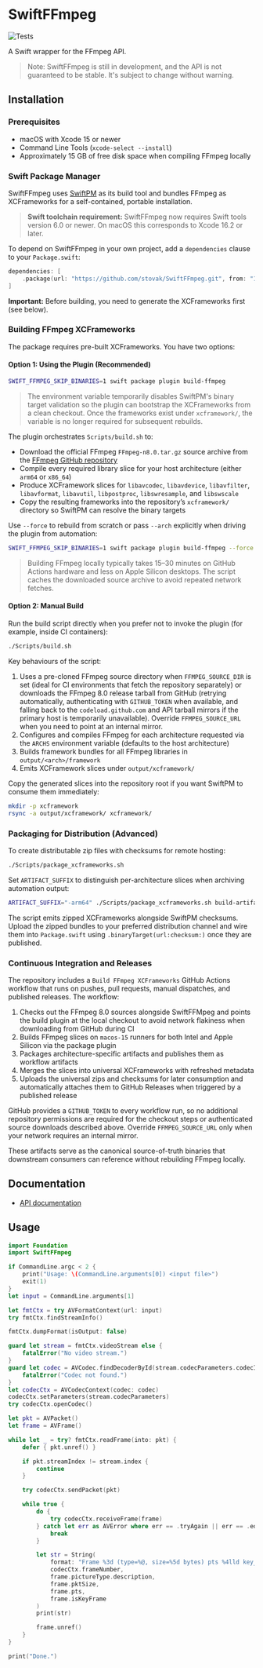 # SwiftFFmpeg

![Tests](https://github.com/stovak/SwiftFFMpeg/actions/workflows/tests.yml/badge.svg)

A Swift wrapper for the FFmpeg API.

> Note: SwiftFFmpeg is still in development, and the API is not guaranteed to be stable. It's subject to change without warning.

## Installation

### Prerequisites

- macOS with Xcode 15 or newer
- Command Line Tools (`xcode-select --install`)
- Approximately 15 GB of free disk space when compiling FFmpeg locally

### Swift Package Manager

SwiftFFmpeg uses [SwiftPM](https://swift.org/package-manager/) as its build tool and bundles FFmpeg as XCFrameworks for a self-contained, portable installation.

> **Swift toolchain requirement:** SwiftFFmpeg now requires Swift tools version 6.0 or newer. On macOS this corresponds to Xcode 16.2 or later.

To depend on SwiftFFmpeg in your own project, add a `dependencies` clause to your `Package.swift`:

```swift
dependencies: [
    .package(url: "https://github.com/stovak/SwiftFFmpeg.git", from: "1.0.1")
]
```

**Important:** Before building, you need to generate the XCFrameworks first (see below).

### Building FFmpeg XCFrameworks

The package requires pre-built XCFrameworks. You have two options:

#### Option 1: Using the Plugin (Recommended)

```bash
SWIFT_FFMPEG_SKIP_BINARIES=1 swift package plugin build-ffmpeg
```

> The environment variable temporarily disables SwiftPM's binary target validation so the plugin can bootstrap the XCFrameworks from a clean checkout. Once the frameworks exist under `xcframework/`, the variable is no longer required for subsequent rebuilds.

The plugin orchestrates `Scripts/build.sh` to:

- Download the official FFmpeg `FFmpeg-n8.0.tar.gz` source archive from the [FFmpeg GitHub repository](https://github.com/FFmpeg/FFmpeg)
- Compile every required library slice for your host architecture (either `arm64` or `x86_64`)
- Produce XCFramework slices for `libavcodec`, `libavdevice`, `libavfilter`, `libavformat`, `libavutil`, `libpostproc`, `libswresample`, and `libswscale`
- Copy the resulting frameworks into the repository’s `xcframework/` directory so SwiftPM can resolve the binary targets

Use `--force` to rebuild from scratch or pass `--arch` explicitly when driving the plugin from automation:

```bash
SWIFT_FFMPEG_SKIP_BINARIES=1 swift package plugin build-ffmpeg --force --arch arm64
```

> Building FFmpeg locally typically takes 15–30 minutes on GitHub Actions hardware and less on Apple Silicon desktops. The script caches the downloaded source archive to avoid repeated network fetches.

#### Option 2: Manual Build

Run the build script directly when you prefer not to invoke the plugin (for example, inside CI containers):

```bash
./Scripts/build.sh
```

Key behaviours of the script:

1. Uses a pre-cloned FFmpeg source directory when `FFMPEG_SOURCE_DIR` is set (ideal for CI environments that fetch the repository separately) or downloads the FFmpeg 8.0 release tarball from GitHub (retrying automatically, authenticating with `GITHUB_TOKEN` when available, and falling back to the `codeload.github.com` and API tarball mirrors if the primary host is temporarily unavailable). Override `FFMPEG_SOURCE_URL` when you need to point at an internal mirror.
2. Configures and compiles FFmpeg for each architecture requested via the `ARCHS` environment variable (defaults to the host architecture)
3. Builds framework bundles for all FFmpeg libraries in `output/<arch>/framework`
4. Emits XCFramework slices under `output/xcframework/`

Copy the generated slices into the repository root if you want SwiftPM to consume them immediately:

```bash
mkdir -p xcframework
rsync -a output/xcframework/ xcframework/
```

### Packaging for Distribution (Advanced)

To create distributable zip files with checksums for remote hosting:

```bash
./Scripts/package_xcframeworks.sh
```

Set `ARTIFACT_SUFFIX` to distinguish per-architecture slices when archiving automation output:

```bash
ARTIFACT_SUFFIX="-arm64" ./Scripts/package_xcframeworks.sh build-artifacts
```

The script emits zipped XCFrameworks alongside SwiftPM checksums. Upload the zipped bundles to your preferred distribution channel and wire them into `Package.swift` using `.binaryTarget(url:checksum:)` once they are published.

### Continuous Integration and Releases

The repository includes a `Build FFmpeg XCFrameworks` GitHub Actions workflow that runs on pushes, pull requests, manual dispatches, and published releases. The workflow:

1. Checks out the FFmpeg 8.0 sources alongside SwiftFFMpeg and points the build plugin at the local checkout to avoid network flakiness when downloading from GitHub during CI
2. Builds FFmpeg slices on `macos-15` runners for both Intel and Apple Silicon via the package plugin
3. Packages architecture-specific artifacts and publishes them as workflow artifacts
4. Merges the slices into universal XCFrameworks with refreshed metadata
5. Uploads the universal zips and checksums for later consumption and automatically attaches them to GitHub Releases when triggered by a published release

GitHub provides a `GITHUB_TOKEN` to every workflow run, so no additional repository permissions are required for the checkout steps or authenticated source downloads described above. Override `FFMPEG_SOURCE_URL` only when your network requires an internal mirror.

These artifacts serve as the canonical source-of-truth binaries that downstream consumers can reference without rebuilding FFmpeg locally.

## Documentation

- [API documentation](https://sunlubo.github.io/SwiftFFmpeg)

## Usage

```swift
import Foundation
import SwiftFFmpeg

if CommandLine.argc < 2 {
    print("Usage: \(CommandLine.arguments[0]) <input file>")
    exit(1)
}
let input = CommandLine.arguments[1]

let fmtCtx = try AVFormatContext(url: input)
try fmtCtx.findStreamInfo()

fmtCtx.dumpFormat(isOutput: false)

guard let stream = fmtCtx.videoStream else {
    fatalError("No video stream.")
}
guard let codec = AVCodec.findDecoderById(stream.codecParameters.codecId) else {
    fatalError("Codec not found.")
}
let codecCtx = AVCodecContext(codec: codec)
codecCtx.setParameters(stream.codecParameters)
try codecCtx.openCodec()

let pkt = AVPacket()
let frame = AVFrame()

while let _ = try? fmtCtx.readFrame(into: pkt) {
    defer { pkt.unref() }

    if pkt.streamIndex != stream.index {
        continue
    }

    try codecCtx.sendPacket(pkt)

    while true {
        do {
            try codecCtx.receiveFrame(frame)
        } catch let err as AVError where err == .tryAgain || err == .eof {
            break
        }

        let str = String(
            format: "Frame %3d (type=%@, size=%5d bytes) pts %4lld key_frame %d",
            codecCtx.frameNumber,
            frame.pictureType.description,
            frame.pktSize,
            frame.pts,
            frame.isKeyFrame
        )
        print(str)

        frame.unref()
    }
}

print("Done.")
```
